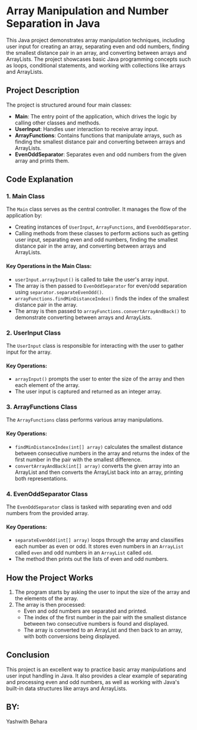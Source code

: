 # Array Manipulation and Number Separation in Java

This Java project demonstrates array manipulation techniques, including user input for creating an array, separating even and odd numbers, finding the smallest distance pair in an array, and converting between arrays and ArrayLists. The project showcases basic Java programming concepts such as loops, conditional statements, and working with collections like arrays and ArrayLists.

## Project Description

The project is structured around four main classes:
- **Main**: The entry point of the application, which drives the logic by calling other classes and methods.
- **UserInput**: Handles user interaction to receive array input.
- **ArrayFunctions**: Contains functions that manipulate arrays, such as finding the smallest distance pair and converting between arrays and ArrayLists.
- **EvenOddSeparator**: Separates even and odd numbers from the given array and prints them.

## Code Explanation

### 1. **Main Class**

The `Main` class serves as the central controller. It manages the flow of the application by:
- Creating instances of `UserInput`, `ArrayFunctions`, and `EvenOddSeparator`.
- Calling methods from these classes to perform actions such as getting user input, separating even and odd numbers, finding the smallest distance pair in the array, and converting between arrays and ArrayLists.

#### Key Operations in the Main Class:
- `userInput.arrayInput()` is called to take the user's array input.
- The array is then passed to `EvenOddSeparator` for even/odd separation using `separator.separateEvenOdd()`.
- `arrayFunctions.findMinDistanceIndex()` finds the index of the smallest distance pair in the array.
- The array is then passed to `arrayFunctions.convertArrayAndBack()` to demonstrate converting between arrays and ArrayLists.

### 2. **UserInput Class**

The `UserInput` class is responsible for interacting with the user to gather input for the array.

#### Key Operations:
- `arrayInput()` prompts the user to enter the size of the array and then each element of the array.
- The user input is captured and returned as an integer array.

### 3. **ArrayFunctions Class**

The `ArrayFunctions` class performs various array manipulations.

#### Key Operations:
- `findMinDistanceIndex(int[] array)` calculates the smallest distance between consecutive numbers in the array and returns the index of the first number in the pair with the smallest difference.
- `convertArrayAndBack(int[] array)` converts the given array into an ArrayList and then converts the ArrayList back into an array, printing both representations.

### 4. **EvenOddSeparator Class**

The `EvenOddSeparator` class is tasked with separating even and odd numbers from the provided array.

#### Key Operations:
- `separateEvenOdd(int[] array)` loops through the array and classifies each number as even or odd. It stores even numbers in an `ArrayList` called `even` and odd numbers in an `ArrayList` called `odd`.
- The method then prints out the lists of even and odd numbers.

## How the Project Works

1. The program starts by asking the user to input the size of the array and the elements of the array.
2. The array is then processed:
   - Even and odd numbers are separated and printed.
   - The index of the first number in the pair with the smallest distance between two consecutive numbers is found and displayed.
   - The array is converted to an ArrayList and then back to an array, with both conversions being displayed.

## Conclusion

This project is an excellent way to practice basic array manipulations and user input handling in Java. It also provides a clear example of separating and processing even and odd numbers, as well as working with Java's built-in data structures like arrays and ArrayLists.

## BY:
 Yashwith Behara

